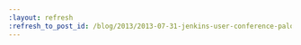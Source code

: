 ```yaml
---
:layout: refresh
:refresh_to_post_id: /blog/2013/2013-07-31-jenkins-user-conference-palo-alto-2013
---
```

